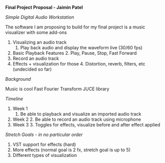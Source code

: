 **Final Project Proposal - Jaimin Patel**

*Simple Digital Audio Workstation*

The software I am proposing to build for my final project is a music visualizer with some add-ons

1. Visualizing an audio track
    1. Play back audio and display the waveform live (30/60 fps)
2. Basic Playback Features
    2. Play, Pause, Stop, Fast Forward
3. Record an audio track
4. Effects + visualization for those
    4. Distortion, reverb, filters, etc (undecided so far)
    
*Background*

Music is cool
Fast Fourier Transform
JUCE library

*Timeline* 

1. Week 1
    1. Be able to playback and visualize an imported audio track
2. Week 2
    2. Be able to record an audio track using microphone
3. Week 3
    3. Toggles for effects, visualize before and after effect applied

*Stretch Goals - in no particular order*

1. VST support for effects (hard)
2. More effects (normal goal is 2 fx, stretch goal is up to 5)
3. Different types of visualization